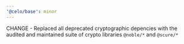 ```yaml
---
'@celo/base': minor
---
```


CHANGE - Replaced all deprecated cryptographic depencies with the audited and maintained suite of crypto libraries `@noble/*` and `@scure/*`

